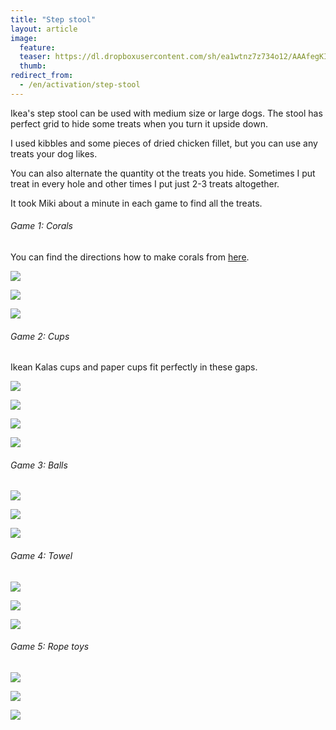 ```yaml
---
title: "Step stool"
layout: article
image:
  feature:
  teaser: https://dl.dropboxusercontent.com/sh/ea1wtnz7z734o12/AAAfegKIA-UhXZ3U8TPCjaTna/aktivointi/jakkara/DS00940-245px.jpg
  thumb:
redirect_from:
  - /en/activation/step-stool
---
```


Ikea's step stool can be used with medium size or large dogs. The stool has perfect grid to hide some treats when you turn it upside down.

I used kibbles and some pieces of dried chicken fillet, but you can use any treats your dog likes.

You can also alternate the quantity ot the treats you hide. Sometimes I put treat in every hole and other times I put just 2-3 treats altogether.

It took Miki about a minute in each game to find all the treats.

###### Game 1: Corals

You can find the directions how to make corals from [here](/en/brain-games/corals/).

[![](https://dl.dropboxusercontent.com/sh/ea1wtnz7z734o12/AADhLYak8fFx2n1cAU-jWe_Sa/aktivointi/jakkara/DS00935-800px.jpg)](https://dl.dropboxusercontent.com/sh/ea1wtnz7z734o12/AAAsjqewDgq07rL9qLkikS92a/aktivointi/jakkara/DS00935.jpg)

[![](https://dl.dropboxusercontent.com/sh/ea1wtnz7z734o12/AACl3cffcbY9A8IVw-_P2ew0a/aktivointi/jakkara/DS00933-800px.jpg)](https://dl.dropboxusercontent.com/sh/ea1wtnz7z734o12/AACa0mkOFI79L_sS6uLTN-TGa/aktivointi/jakkara/DS00933.jpg)

[![](https://dl.dropboxusercontent.com/sh/ea1wtnz7z734o12/AACd6JMolMoiYp09MJ0hFxk7a/aktivointi/jakkara/DS00940-800px.jpg)](https://dl.dropboxusercontent.com/sh/ea1wtnz7z734o12/AADqG5h8ZAL4F8wajQCYSlQma/aktivointi/jakkara/DS00940.jpg)

###### Game 2: Cups

Ikean Kalas cups and paper cups fit perfectly in these gaps.

[![](https://dl.dropboxusercontent.com/sh/ea1wtnz7z734o12/AAD3FmPZltgenQor7v3kXSlca/aktivointi/jakkara/DS01055-800px.jpg)](https://dl.dropboxusercontent.com/sh/ea1wtnz7z734o12/AACTgAl0uLqxv-uBwWpd_xQMa/aktivointi/jakkara/DS01055.jpg)

[![](https://dl.dropboxusercontent.com/sh/ea1wtnz7z734o12/AABheK533ivgKAHnkAK0psfLa/aktivointi/jakkara/DS01057-800px.jpg)](https://dl.dropboxusercontent.com/sh/ea1wtnz7z734o12/AADwJHsl0jVTNzE56NSOJqpqa/aktivointi/jakkara/DS01057.jpg)

[![](https://dl.dropboxusercontent.com/sh/ea1wtnz7z734o12/AAAvKKY9KmvlaQMel_2UTbYna/aktivointi/jakkara/DS01072-800px.jpg)](https://dl.dropboxusercontent.com/sh/ea1wtnz7z734o12/AAAY2Qm0hogkm-DKSJbbqsP-a/aktivointi/jakkara/DS01072.jpg)

[![](https://dl.dropboxusercontent.com/sh/ea1wtnz7z734o12/AADrPEgnursyHwaB50RcVld8a/aktivointi/jakkara/DS01089-800px.jpg)](https://dl.dropboxusercontent.com/sh/ea1wtnz7z734o12/AABzAebTICzsOu2fuaZjovDoa/aktivointi/jakkara/DS01089.jpg)

###### Game 3: Balls

[![](https://dl.dropboxusercontent.com/sh/ea1wtnz7z734o12/AAD_t5XBJ3jp2DG1pi8MjRfVa/aktivointi/jakkara/DS00949-800px.jpg)](https://dl.dropboxusercontent.com/sh/ea1wtnz7z734o12/AABpF_D5emaCNoVUIwjrHyTKa/aktivointi/jakkara/DS00949.jpg)

[![](https://dl.dropboxusercontent.com/sh/ea1wtnz7z734o12/AABgDZfLJf0cQ2Xta1Q4jr4la/aktivointi/jakkara/DS00951-800px.jpg)](https://dl.dropboxusercontent.com/sh/ea1wtnz7z734o12/AABkFmjDc5wivFaat3UxEo-_a/aktivointi/jakkara/DS00951.jpg)

[![](https://dl.dropboxusercontent.com/sh/ea1wtnz7z734o12/AAAv_jZbIvlwROFgApIku4kva/aktivointi/jakkara/DS00967-800px.jpg)](https://dl.dropboxusercontent.com/sh/ea1wtnz7z734o12/AAB2DQZB-JXWrGQc4mPdG69oa/aktivointi/jakkara/DS00967.jpg)

###### Game 4: Towel

[![](https://dl.dropboxusercontent.com/sh/ea1wtnz7z734o12/AADy7eboBzx2H-HauH5P5Xxxa/aktivointi/jakkara/DS00917-800px.jpg)](https://dl.dropboxusercontent.com/sh/ea1wtnz7z734o12/AAB66Whl_8_GWE4s3egyQ-s6a/aktivointi/jakkara/DS00917.jpg)

[![](https://dl.dropboxusercontent.com/sh/ea1wtnz7z734o12/AACkkBLQ9MzpQK8LK9bWg9NCa/aktivointi/jakkara/DS00919-800px.jpg)](https://dl.dropboxusercontent.com/sh/ea1wtnz7z734o12/AAD17V5DD1jnL36WV97PgkqCa/aktivointi/jakkara/DS00919.jpg)

[![](https://dl.dropboxusercontent.com/sh/ea1wtnz7z734o12/AAAUYsJYVmL0CGR_e3SWUuTEa/aktivointi/jakkara/DS00926-800px.jpg)](https://dl.dropboxusercontent.com/sh/ea1wtnz7z734o12/AAAYfQtUT0VRrkb4GFSZWo2ea/aktivointi/jakkara/DS00926.jpg)

###### Game 5: Rope toys

[![](https://dl.dropboxusercontent.com/sh/ea1wtnz7z734o12/AAA7unUYQyY4mcvDQoheINWoa/aktivointi/jakkara/DS00973-800px.jpg)](https://dl.dropboxusercontent.com/sh/ea1wtnz7z734o12/AACPkrlhSZgxPwOEhXlTnOCia/aktivointi/jakkara/DS00973.jpg)

[![](https://dl.dropboxusercontent.com/sh/ea1wtnz7z734o12/AADLh39dkvvNEK-qwMZyNSTla/aktivointi/jakkara/DS00985-800px.jpg)](https://dl.dropboxusercontent.com/sh/ea1wtnz7z734o12/AABOtsbqWRdUs68gDHP6Nfh1a/aktivointi/jakkara/DS00985.jpg)

[![](https://dl.dropboxusercontent.com/sh/ea1wtnz7z734o12/AAB_ZXTjo1UoCxWopo_VB1kFa/aktivointi/jakkara/DS00994-800px.jpg)](https://dl.dropboxusercontent.com/sh/ea1wtnz7z734o12/AAAGZWE7jAhW4JNMCix8Fy4ha/aktivointi/jakkara/DS00994.jpg)
